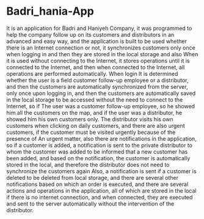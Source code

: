 # Badri_hania-App

It is an application for Badri and Haniyeh Company, it was programmed to help the company follow up on its customers and distributors in an advanced and easy way, and the application is built to be used whether there is an Internet connection or not, it synchronizes customers only once when logging in and then they are stored in the local storage and also When it is used without connecting to the Internet, it stores operations until it is connected to the Internet, and then when connected to the Internet, all operations are performed automatically.
When login It is determined whether the user is a field customer follow-up employee or a distributor, and then the customers are automatically synchronized from the server, only once upon logging in, and then the customers are automatically saved in the local storage to be accessed without the need to connect to the Internet, so if The user was a customer follow-up employee, so he showed him all the customers on the map, and if the user was a distributor, he showed him his own customers only. 
The distributor visits his own customers when clicking on daily customers, and there are also urgent customers, if the customer must be visited urgently because of the presence of An urgent matter, also there are notifications in the application, so if a customer is added, a notification is sent to the private distributor to whom the customer was added to be informed that a new customer has been added, and based on the notification, the customer is automatically stored in the local, and therefore the distributor does not need to synchronize the customers again Also, a notification is sent if a customer is deleted to be deleted from local storage, and there are several other notifications based on which an order is executed, and there are several actions and operations in the application, all of which are stored in the local if there is no internet connection, and when connected, they are executed and sent to the server automatically without the intervention of the distributor.
